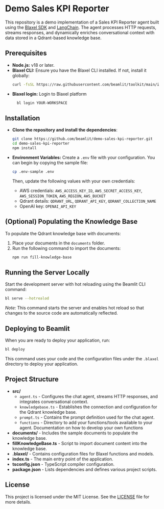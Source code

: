 # Demo Sales KPI Reporter

This repository is a demo implementation of a Sales KPI Reporter agent built using the [Blaxel SDK](https://blaxel.ai) and [LangChain](https://langchain.com). The agent processes HTTP requests, streams responses, and dynamically enriches conversational context with data stored in a Qdrant-based knowledge base.

## Prerequisites

- **Node.js:** v18 or later.
- **Blaxel CLI:** Ensure you have the Blaxel CLI installed. If not, install it globally:
  ```bash
  curl -fsSL https://raw.githubusercontent.com/beamlit/toolkit/main/install.sh | BINDIR=$HOME/.local/bin sh
  ```
- **Blaxel login:** Login to Blaxel platform
  ```bash
    bl login YOUR-WORKSPACE
  ```

## Installation

- **Clone the repository and install the dependencies**:

  ```bash
  git clone https://github.com/beamlit/demo-sales-kpi-reporter.git
  cd demo-sales-kpi-reporter
  npm install
  ```

- **Environment Variables:** Create a `.env` file with your configuration. You can begin by copying the sample file:

  ```bash
  cp .env-sample .env
  ```

  Then, update the following values with your own credentials:

  - AWS credentials: `AWS_ACCESS_KEY_ID`, `AWS_SECRET_ACCESS_KEY`, `AWS_SESSION_TOKEN`, `AWS_REGION`, `AWS_BUCKET`
  - Qdrant details: `QDRANT_URL`, `QDRANT_API_KEY`, `QDRANT_COLLECTION_NAME`
  - OpenAI key: `OPENAI_API_KEY`

## (Optional) Populating the Knowledge Base

To populate the Qdrant knowledge base with documents:

1. Place your documents in the `documents` folder.
2. Run the following command to import the documents:
   ```bash
   npm run fill-knowledge-base
   ```

## Running the Server Locally

Start the development server with hot reloading using the Beamlit CLI command:

```bash
bl serve --hotrealod
```

_Note:_ This command starts the server and enables hot reload so that changes to the source code are automatically reflected.

## Deploying to Beamlit

When you are ready to deploy your application, run:

```bash
bl deploy
```

This command uses your code and the configuration files under the `.blaxel` directory to deploy your application.

## Project Structure

- **src/**
  - `agent.ts` - Configures the chat agent, streams HTTP responses, and integrates conversational context.
  - `knowledgebase.ts` - Establishes the connection and configuration for the Qdrant knowledge base.
  - `prompt.ts` - Contains the prompt definition used for the chat agent.
  - `functions` - Directory to add your functions/tools available to your agent. Documentation on how to develop your own functions
- **documents/** - Includes the sample documents to populate the knowledge base.
- **fillKnowledgeBase.ts** - Script to import document content into the knowledge base.
- **.blaxel/** - Contains configuration files for Blaxel functions and models.
- **index.ts** - The main entry point of the application.
- **tsconfig.json** - TypeScript compiler configuration.
- **package.json** - Lists dependencies and defines various project scripts.

## License

This project is licensed under the MIT License. See the [LICENSE](LICENSE) file for more details.
